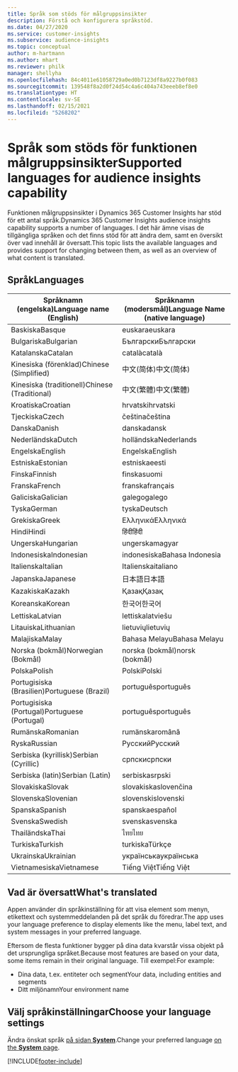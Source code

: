 ```yaml
---
title: Språk som stöds för målgruppsinsikter
description: Förstå och konfigurera språkstöd.
ms.date: 04/27/2020
ms.service: customer-insights
ms.subservice: audience-insights
ms.topic: conceptual
author: m-hartmann
ms.author: mhart
ms.reviewer: philk
manager: shellyha
ms.openlocfilehash: 84c4011e61058729a0ed0b7123df8a9227b0f083
ms.sourcegitcommit: 139548f8a2d0f24d54c4a6c404a743eeeb8ef8e0
ms.translationtype: HT
ms.contentlocale: sv-SE
ms.lasthandoff: 02/15/2021
ms.locfileid: "5268202"
---
```

# <a name="supported-languages-for-audience-insights-capability"></a><span data-ttu-id="f1fba-103">Språk som stöds för funktionen målgruppsinsikter</span><span class="sxs-lookup"><span data-stu-id="f1fba-103">Supported languages for audience insights capability</span></span>

<span data-ttu-id="f1fba-104">Funktionen målgruppsinsikter i Dynamics 365 Customer Insights har stöd för ett antal språk.</span><span class="sxs-lookup"><span data-stu-id="f1fba-104">Dynamics 365 Customer Insights audience insights capability supports a number of languages.</span></span> <span data-ttu-id="f1fba-105">I det här ämne visas de tillgängliga språken och det finns stöd för att ändra dem, samt en översikt över vad innehåll är översatt.</span><span class="sxs-lookup"><span data-stu-id="f1fba-105">This topic lists the available languages and provides support for changing between them, as well as an overview of what content is translated.</span></span>

## <a name="languages"></a><span data-ttu-id="f1fba-106">Språk</span><span class="sxs-lookup"><span data-stu-id="f1fba-106">Languages</span></span>

| <span data-ttu-id="f1fba-107">Språknamn (engelska)</span><span class="sxs-lookup"><span data-stu-id="f1fba-107">Language name (English)</span></span>|  <span data-ttu-id="f1fba-108">Språknamn (modersmål)</span><span class="sxs-lookup"><span data-stu-id="f1fba-108">Language Name (native language)</span></span> |
| ------------- | ------------- |
| <span data-ttu-id="f1fba-109">Baskiska</span><span class="sxs-lookup"><span data-stu-id="f1fba-109">Basque</span></span> | <span data-ttu-id="f1fba-110">euskara</span><span class="sxs-lookup"><span data-stu-id="f1fba-110">euskara</span></span> |
| <span data-ttu-id="f1fba-111">Bulgariska</span><span class="sxs-lookup"><span data-stu-id="f1fba-111">Bulgarian</span></span> | <span data-ttu-id="f1fba-112">Български</span><span class="sxs-lookup"><span data-stu-id="f1fba-112">Български</span></span> |
| <span data-ttu-id="f1fba-113">Katalanska</span><span class="sxs-lookup"><span data-stu-id="f1fba-113">Catalan</span></span> | <span data-ttu-id="f1fba-114">català</span><span class="sxs-lookup"><span data-stu-id="f1fba-114">català</span></span> |
| <span data-ttu-id="f1fba-115">Kinesiska (förenklad)</span><span class="sxs-lookup"><span data-stu-id="f1fba-115">Chinese (Simplified)</span></span> | <span data-ttu-id="f1fba-116">中文(简体)</span><span class="sxs-lookup"><span data-stu-id="f1fba-116">中文(简体)</span></span> |
| <span data-ttu-id="f1fba-117">Kinesiska (traditionell)</span><span class="sxs-lookup"><span data-stu-id="f1fba-117">Chinese (Traditional)</span></span> | <span data-ttu-id="f1fba-118">中文(繁體)</span><span class="sxs-lookup"><span data-stu-id="f1fba-118">中文(繁體)</span></span> |
| <span data-ttu-id="f1fba-119">Kroatiska</span><span class="sxs-lookup"><span data-stu-id="f1fba-119">Croatian</span></span> | <span data-ttu-id="f1fba-120">hrvatski</span><span class="sxs-lookup"><span data-stu-id="f1fba-120">hrvatski</span></span> |
| <span data-ttu-id="f1fba-121">Tjeckiska</span><span class="sxs-lookup"><span data-stu-id="f1fba-121">Czech</span></span> | <span data-ttu-id="f1fba-122">čeština</span><span class="sxs-lookup"><span data-stu-id="f1fba-122">čeština</span></span> |
| <span data-ttu-id="f1fba-123">Danska</span><span class="sxs-lookup"><span data-stu-id="f1fba-123">Danish</span></span> | <span data-ttu-id="f1fba-124">danska</span><span class="sxs-lookup"><span data-stu-id="f1fba-124">dansk</span></span> |
| <span data-ttu-id="f1fba-125">Nederländska</span><span class="sxs-lookup"><span data-stu-id="f1fba-125">Dutch</span></span> | <span data-ttu-id="f1fba-126">holländska</span><span class="sxs-lookup"><span data-stu-id="f1fba-126">Nederlands</span></span> |
| <span data-ttu-id="f1fba-127">Engelska</span><span class="sxs-lookup"><span data-stu-id="f1fba-127">English</span></span> | <span data-ttu-id="f1fba-128">Engelska</span><span class="sxs-lookup"><span data-stu-id="f1fba-128">English</span></span> |
| <span data-ttu-id="f1fba-129">Estniska</span><span class="sxs-lookup"><span data-stu-id="f1fba-129">Estonian</span></span> | <span data-ttu-id="f1fba-130">estniska</span><span class="sxs-lookup"><span data-stu-id="f1fba-130">eesti</span></span> |
| <span data-ttu-id="f1fba-131">Finska</span><span class="sxs-lookup"><span data-stu-id="f1fba-131">Finnish</span></span> | <span data-ttu-id="f1fba-132">finska</span><span class="sxs-lookup"><span data-stu-id="f1fba-132">suomi</span></span> |
| <span data-ttu-id="f1fba-133">Franska</span><span class="sxs-lookup"><span data-stu-id="f1fba-133">French</span></span> | <span data-ttu-id="f1fba-134">franska</span><span class="sxs-lookup"><span data-stu-id="f1fba-134">français</span></span> |
| <span data-ttu-id="f1fba-135">Galiciska</span><span class="sxs-lookup"><span data-stu-id="f1fba-135">Galician</span></span> | <span data-ttu-id="f1fba-136">galego</span><span class="sxs-lookup"><span data-stu-id="f1fba-136">galego</span></span> |
| <span data-ttu-id="f1fba-137">Tyska</span><span class="sxs-lookup"><span data-stu-id="f1fba-137">German</span></span> | <span data-ttu-id="f1fba-138">tyska</span><span class="sxs-lookup"><span data-stu-id="f1fba-138">Deutsch</span></span> |
| <span data-ttu-id="f1fba-139">Grekiska</span><span class="sxs-lookup"><span data-stu-id="f1fba-139">Greek</span></span> | <span data-ttu-id="f1fba-140">Ελληνικά</span><span class="sxs-lookup"><span data-stu-id="f1fba-140">Ελληνικά</span></span> |
| <span data-ttu-id="f1fba-141">Hindi</span><span class="sxs-lookup"><span data-stu-id="f1fba-141">Hindi</span></span> | <span data-ttu-id="f1fba-142">हिंदी</span><span class="sxs-lookup"><span data-stu-id="f1fba-142">हिंदी</span></span> |
| <span data-ttu-id="f1fba-143">Ungerska</span><span class="sxs-lookup"><span data-stu-id="f1fba-143">Hungarian</span></span> | <span data-ttu-id="f1fba-144">ungerska</span><span class="sxs-lookup"><span data-stu-id="f1fba-144">magyar</span></span> |
| <span data-ttu-id="f1fba-145">Indonesiska</span><span class="sxs-lookup"><span data-stu-id="f1fba-145">Indonesian</span></span> | <span data-ttu-id="f1fba-146">indonesiska</span><span class="sxs-lookup"><span data-stu-id="f1fba-146">Bahasa Indonesia</span></span> |
| <span data-ttu-id="f1fba-147">Italienska</span><span class="sxs-lookup"><span data-stu-id="f1fba-147">Italian</span></span> | <span data-ttu-id="f1fba-148">Italienska</span><span class="sxs-lookup"><span data-stu-id="f1fba-148">italiano</span></span> |
| <span data-ttu-id="f1fba-149">Japanska</span><span class="sxs-lookup"><span data-stu-id="f1fba-149">Japanese</span></span> | <span data-ttu-id="f1fba-150">日本語</span><span class="sxs-lookup"><span data-stu-id="f1fba-150">日本語</span></span> |
| <span data-ttu-id="f1fba-151">Kazakiska</span><span class="sxs-lookup"><span data-stu-id="f1fba-151">Kazakh</span></span> | <span data-ttu-id="f1fba-152">Қазақ</span><span class="sxs-lookup"><span data-stu-id="f1fba-152">Қазақ</span></span> |
| <span data-ttu-id="f1fba-153">Koreanska</span><span class="sxs-lookup"><span data-stu-id="f1fba-153">Korean</span></span> | <span data-ttu-id="f1fba-154">한국어</span><span class="sxs-lookup"><span data-stu-id="f1fba-154">한국어</span></span> |
| <span data-ttu-id="f1fba-155">Lettiska</span><span class="sxs-lookup"><span data-stu-id="f1fba-155">Latvian</span></span> | <span data-ttu-id="f1fba-156">lettiska</span><span class="sxs-lookup"><span data-stu-id="f1fba-156">latviešu</span></span> |
| <span data-ttu-id="f1fba-157">Litauiska</span><span class="sxs-lookup"><span data-stu-id="f1fba-157">Lithuanian</span></span> | <span data-ttu-id="f1fba-158">lietuvių</span><span class="sxs-lookup"><span data-stu-id="f1fba-158">lietuvių</span></span> |
| <span data-ttu-id="f1fba-159">Malajiska</span><span class="sxs-lookup"><span data-stu-id="f1fba-159">Malay</span></span> | <span data-ttu-id="f1fba-160">Bahasa Melayu</span><span class="sxs-lookup"><span data-stu-id="f1fba-160">Bahasa Melayu</span></span> |
| <span data-ttu-id="f1fba-161">Norska (bokmål)</span><span class="sxs-lookup"><span data-stu-id="f1fba-161">Norwegian (Bokmål)</span></span> | <span data-ttu-id="f1fba-162">norska (bokmål)</span><span class="sxs-lookup"><span data-stu-id="f1fba-162">norsk (bokmål)</span></span> |
| <span data-ttu-id="f1fba-163">Polska</span><span class="sxs-lookup"><span data-stu-id="f1fba-163">Polish</span></span> | <span data-ttu-id="f1fba-164">Polski</span><span class="sxs-lookup"><span data-stu-id="f1fba-164">Polski</span></span> |
| <span data-ttu-id="f1fba-165">Portugisiska (Brasilien)</span><span class="sxs-lookup"><span data-stu-id="f1fba-165">Portuguese (Brazil)</span></span> | <span data-ttu-id="f1fba-166">português</span><span class="sxs-lookup"><span data-stu-id="f1fba-166">português</span></span> |
| <span data-ttu-id="f1fba-167">Portugisiska (Portugal)</span><span class="sxs-lookup"><span data-stu-id="f1fba-167">Portuguese (Portugal)</span></span> | <span data-ttu-id="f1fba-168">português</span><span class="sxs-lookup"><span data-stu-id="f1fba-168">português</span></span> |
| <span data-ttu-id="f1fba-169">Rumänska</span><span class="sxs-lookup"><span data-stu-id="f1fba-169">Romanian</span></span> | <span data-ttu-id="f1fba-170">rumänska</span><span class="sxs-lookup"><span data-stu-id="f1fba-170">română</span></span> |
| <span data-ttu-id="f1fba-171">Ryska</span><span class="sxs-lookup"><span data-stu-id="f1fba-171">Russian</span></span> | <span data-ttu-id="f1fba-172">Русский</span><span class="sxs-lookup"><span data-stu-id="f1fba-172">Русский</span></span> |
| <span data-ttu-id="f1fba-173">Serbiska (kyrillisk)</span><span class="sxs-lookup"><span data-stu-id="f1fba-173">Serbian (Cyrillic)</span></span> | <span data-ttu-id="f1fba-174">српски</span><span class="sxs-lookup"><span data-stu-id="f1fba-174">српски</span></span> |
| <span data-ttu-id="f1fba-175">Serbiska (latin)</span><span class="sxs-lookup"><span data-stu-id="f1fba-175">Serbian (Latin)</span></span> | <span data-ttu-id="f1fba-176">serbiska</span><span class="sxs-lookup"><span data-stu-id="f1fba-176">srpski</span></span> |
| <span data-ttu-id="f1fba-177">Slovakiska</span><span class="sxs-lookup"><span data-stu-id="f1fba-177">Slovak</span></span> | <span data-ttu-id="f1fba-178">slovakiska</span><span class="sxs-lookup"><span data-stu-id="f1fba-178">slovenčina</span></span> |
| <span data-ttu-id="f1fba-179">Slovenska</span><span class="sxs-lookup"><span data-stu-id="f1fba-179">Slovenian</span></span> | <span data-ttu-id="f1fba-180">slovenski</span><span class="sxs-lookup"><span data-stu-id="f1fba-180">slovenski</span></span> |
| <span data-ttu-id="f1fba-181">Spanska</span><span class="sxs-lookup"><span data-stu-id="f1fba-181">Spanish</span></span> | <span data-ttu-id="f1fba-182">spanska</span><span class="sxs-lookup"><span data-stu-id="f1fba-182">español</span></span> |
| <span data-ttu-id="f1fba-183">Svenska</span><span class="sxs-lookup"><span data-stu-id="f1fba-183">Swedish</span></span> | <span data-ttu-id="f1fba-184">svenska</span><span class="sxs-lookup"><span data-stu-id="f1fba-184">svenska</span></span> |
| <span data-ttu-id="f1fba-185">Thailändska</span><span class="sxs-lookup"><span data-stu-id="f1fba-185">Thai</span></span> | <span data-ttu-id="f1fba-186">ไทย</span><span class="sxs-lookup"><span data-stu-id="f1fba-186">ไทย</span></span> |
| <span data-ttu-id="f1fba-187">Turkiska</span><span class="sxs-lookup"><span data-stu-id="f1fba-187">Turkish</span></span> | <span data-ttu-id="f1fba-188">turkiska</span><span class="sxs-lookup"><span data-stu-id="f1fba-188">Türkçe</span></span> |
| <span data-ttu-id="f1fba-189">Ukrainska</span><span class="sxs-lookup"><span data-stu-id="f1fba-189">Ukrainian</span></span> | <span data-ttu-id="f1fba-190">українська</span><span class="sxs-lookup"><span data-stu-id="f1fba-190">українська</span></span> |
| <span data-ttu-id="f1fba-191">Vietnamesiska</span><span class="sxs-lookup"><span data-stu-id="f1fba-191">Vietnamese</span></span> | <span data-ttu-id="f1fba-192">Tiếng Việt</span><span class="sxs-lookup"><span data-stu-id="f1fba-192">Tiếng Việt</span></span> |

## <a name="whats-translated"></a><span data-ttu-id="f1fba-193">Vad är översatt</span><span class="sxs-lookup"><span data-stu-id="f1fba-193">What's translated</span></span>

<span data-ttu-id="f1fba-194">Appen använder din språkinställning för att visa element som menyn, etikettext och systemmeddelanden på det språk du föredrar.</span><span class="sxs-lookup"><span data-stu-id="f1fba-194">The app uses your language preference to display elements like the menu, label text, and system messages in your preferred language.</span></span>

<span data-ttu-id="f1fba-195">Eftersom de flesta funktioner bygger på dina data kvarstår vissa objekt på det ursprungliga språket.</span><span class="sxs-lookup"><span data-stu-id="f1fba-195">Because most features are based on your data, some items remain in their original language.</span></span> <span data-ttu-id="f1fba-196">Till exempel:</span><span class="sxs-lookup"><span data-stu-id="f1fba-196">For example:</span></span>

- <span data-ttu-id="f1fba-197">Dina data, t.ex. entiteter och segment</span><span class="sxs-lookup"><span data-stu-id="f1fba-197">Your data, including entities and segments</span></span>
- <span data-ttu-id="f1fba-198">Ditt miljönamn</span><span class="sxs-lookup"><span data-stu-id="f1fba-198">Your environment name</span></span>

## <a name="choose-your-language-settings"></a><span data-ttu-id="f1fba-199">Välj språkinställningar</span><span class="sxs-lookup"><span data-stu-id="f1fba-199">Choose your language settings</span></span>  

<span data-ttu-id="f1fba-200">Ändra önskat språk [på sidan **System**](system.md).</span><span class="sxs-lookup"><span data-stu-id="f1fba-200">Change your preferred language [on the **System** page](system.md).</span></span>


[!INCLUDE[footer-include](../includes/footer-banner.md)]